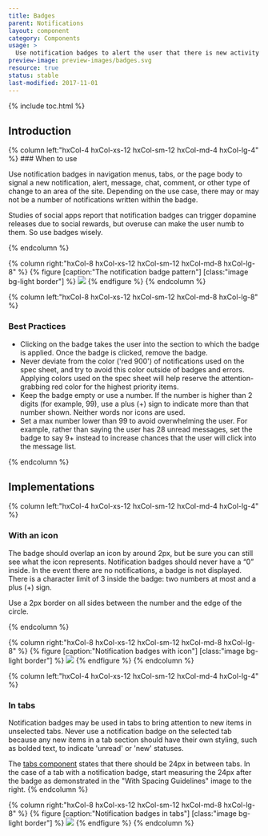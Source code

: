 ```yaml
---
title: Badges
parent: Notifications
layout: component
category: Components
usage: >
  Use notification badges to alert the user that there is new activity they have not acknowledged yet. Use them to encourage the user to go to that section to see the details of the activity.
preview-image: preview-images/badges.svg
resource: true
status: stable
last-modified: 2017-11-01
---
```


{% include toc.html %}

## Introduction

<div class="hxRow">
{% column left:"hxCol-4 hxCol-xs-12 hxCol-sm-12 hxCol-md-4 hxCol-lg-4" %}
### When to use

Use notification badges in navigation menus, tabs, or the page body to signal a new notification, alert, message, chat, comment, or other type of change to an area of the site. Depending on the use case, there may or may not be a number of notifications written within the badge.

Studies of social apps report that notification badges can trigger dopamine releases due to social rewards, but overuse can make the user numb to them. So use badges wisely.

{% endcolumn %}

{% column right:"hxCol-8 hxCol-xs-12 hxCol-sm-12 hxCol-md-8 hxCol-lg-8" %}
{% figure [caption:"The notification badge pattern"] [class:"image bg-light border"] %}
![]({{site.url}}/assets/images/components/notifications/badges/badges-hero.svg)
{% endfigure %}
{% endcolumn %}

{% column left:"hxCol-8 hxCol-xs-12 hxCol-sm-12 hxCol-md-8 hxCol-lg-8" %}
### Best Practices
- Clicking on the badge takes the user into the section to which the badge is applied. Once the badge is clicked, remove the badge.
- Never deviate from the color ('red 900') of notifications used on the spec sheet, and try to avoid this color outside of badges and errors. Applying colors used on the spec sheet will help reserve the attention-grabbing red color for the highest priority items.
- Keep the badge empty or use a number. If the number is higher than 2 digits (for example, 99), use a plus (+) sign to indicate more than that number shown. Neither words nor icons are used.
- Set a max number lower than 99 to avoid overwhelming the user. For example, rather than saying the user has 28 unread messages, set the badge to say 9+ instead to increase chances that the user will click into the message list.

{% endcolumn %}

</div>

## Implementations

<div class="hxRow">
{% column left:"hxCol-4 hxCol-xs-12 hxCol-sm-12 hxCol-md-4 hxCol-lg-4" %}

### With an icon
The badge should overlap an icon by around 2px, but be sure you can still see what the icon represents. Notification badges should never have a “0” inside. In the event there are no notifications, a badge is not displayed. There is a character limit of 3 inside the badge: two numbers at most and a plus (+) sign.

Use a 2px border on all sides between the number and the edge of the circle.

{% endcolumn %}

{% column right:"hxCol-8 hxCol-xs-12 hxCol-sm-12 hxCol-md-8 hxCol-lg-8" %}
{% figure [caption:"Notification badges with icon"] [class:"image bg-light border"] %}
![]({{site.url}}/assets/images/components/notifications/badges/badges-icon.svg)
{% endfigure %}
{% endcolumn %}

{% column left:"hxCol-4 hxCol-xs-12 hxCol-sm-12 hxCol-md-4 hxCol-lg-4" %}
### In tabs
Notification badges may be used in tabs to bring attention to new items in unselected tabs. Never use a notification badge on the selected tab because any new items in a tab section should have their own styling, such as bolded text, to indicate 'unread' or 'new' statuses.

The [tabs component]({{site.baseurl}}/components/tabset.html) states that there should be 24px in between tabs. In the case of a tab with a notification badge, start measuring the 24px after the badge as demonstrated in the "With Spacing Guidelines" image to the right.
{% endcolumn %}

{% column right:"hxCol-8 hxCol-xs-12 hxCol-sm-12 hxCol-md-8 hxCol-lg-8" %}
{% figure [caption:"Notification badges in tabs"] [class:"image bg-light border"] %}
![]({{site.url}}/assets/images/components/notifications/badges/badges-tabs.svg)
{% endfigure %}
{% endcolumn %}